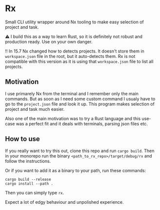 # Rx

Small CLI utility wrapper around Nx tooling to make easy selection of project and task.

⚠️ I build this as a way to learn Rust, so it is definitely not robust and production ready. Use on your own danger.

‼️ In 15.7 Nx changed how to detects projects. It doesn't store them in `workspace.json` file in the
root, but it auto-detects them. Rx is not compatible with this version as it is using that
`workspace.json` file to list all projects.

## Motivation

I use primarely Nx from the terminal and I remember only the main commands. But as soon as I need
some custom command I usualy have to go to the `project.json` file and look it up. This program
makes selection of project and task much easier.

Also one of the main motivation was to try a Rust language and this use-case was a perfect fit and
it deals with terminals, parsing json files etc.

## How to use

If you really want to try this out, clone this repo and run `cargo build`. Then in your monorepo run
the binary `<path_to_rx_repo>/target/debug/rx` and follow the instructions.

Or if you want to add it as a binary to your path, run these commands:

```shell
cargo build --release
cargo install --path .
```

Then you can simply type `rx`.

Expect a lot of edgy behaviour and unpolished experience.
